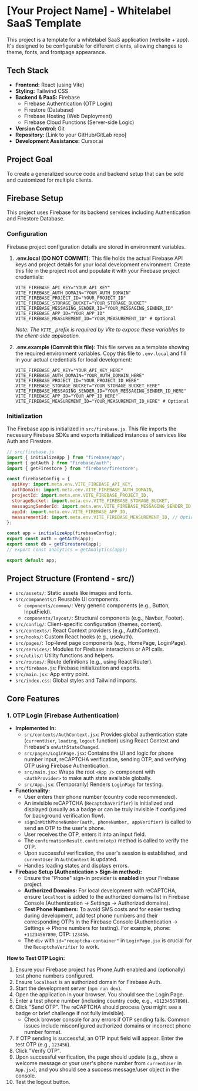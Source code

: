 # [Your Project Name] - Whitelabel SaaS Template

This project is a template for a whitelabel SaaS application (website + app).
It's designed to be configurable for different clients, allowing changes to theme, fonts, and frontpage appearance.

## Tech Stack

*   **Frontend:** React (using Vite)
*   **Styling:** Tailwind CSS
*   **Backend & PaaS:** Firebase
    *   Firebase Authentication (OTP Login)
    *   Firestore (Database)
    *   Firebase Hosting (Web Deployment)
    *   Firebase Cloud Functions (Server-side Logic)
*   **Version Control:** Git
*   **Repository:** [Link to your GitHub/GitLab repo]
*   **Development Assistance:** Cursor.ai

## Project Goal

To create a generalized source code and backend setup that can be sold and customized for multiple clients.

## Firebase Setup

This project uses Firebase for its backend services including Authentication and Firestore Database.

### Configuration

Firebase project configuration details are stored in environment variables.

1. **.env.local (DO NOT COMMIT)**: This file holds the actual Firebase API keys and project details for your local development environment. Create this file in the project root and populate it with your Firebase project credentials:
   ```env
   VITE_FIREBASE_API_KEY="YOUR_API_KEY"
   VITE_FIREBASE_AUTH_DOMAIN="YOUR_AUTH_DOMAIN"
   VITE_FIREBASE_PROJECT_ID="YOUR_PROJECT_ID"
   VITE_FIREBASE_STORAGE_BUCKET="YOUR_STORAGE_BUCKET"
   VITE_FIREBASE_MESSAGING_SENDER_ID="YOUR_MESSAGING_SENDER_ID"
   VITE_FIREBASE_APP_ID="YOUR_APP_ID"
   VITE_FIREBASE_MEASUREMENT_ID="YOUR_MEASUREMENT_ID" # Optional
   ```
   *Note: The `VITE_` prefix is required by Vite to expose these variables to the client-side application.*

2. **.env.example (Commit this file)**: This file serves as a template showing the required environment variables. Copy this file to `.env.local` and fill in your actual credentials for local development:
   ```env
   VITE_FIREBASE_API_KEY="YOUR_API_KEY_HERE"
   VITE_FIREBASE_AUTH_DOMAIN="YOUR_AUTH_DOMAIN_HERE"
   VITE_FIREBASE_PROJECT_ID="YOUR_PROJECT_ID_HERE"
   VITE_FIREBASE_STORAGE_BUCKET="YOUR_STORAGE_BUCKET_HERE"
   VITE_FIREBASE_MESSAGING_SENDER_ID="YOUR_MESSAGING_SENDER_ID_HERE"
   VITE_FIREBASE_APP_ID="YOUR_APP_ID_HERE"
   VITE_FIREBASE_MEASUREMENT_ID="YOUR_MEASUREMENT_ID_HERE" # Optional
   ```

### Initialization

The Firebase app is initialized in `src/firebase.js`. This file imports the necessary Firebase SDKs and exports initialized instances of services like Auth and Firestore.

```javascript
// src/firebase.js
import { initializeApp } from "firebase/app";
import { getAuth } from "firebase/auth";
import { getFirestore } from "firebase/firestore";

const firebaseConfig = {
  apiKey: import.meta.env.VITE_FIREBASE_API_KEY,
  authDomain: import.meta.env.VITE_FIREBASE_AUTH_DOMAIN,
  projectId: import.meta.env.VITE_FIREBASE_PROJECT_ID,
  storageBucket: import.meta.env.VITE_FIREBASE_STORAGE_BUCKET,
  messagingSenderId: import.meta.env.VITE_FIREBASE_MESSAGING_SENDER_ID,
  appId: import.meta.env.VITE_FIREBASE_APP_ID,
  measurementId: import.meta.env.VITE_FIREBASE_MEASUREMENT_ID, // Optional
};

const app = initializeApp(firebaseConfig);
export const auth = getAuth(app);
export const db = getFirestore(app);
// export const analytics = getAnalytics(app);

export default app;
```

## Project Structure (Frontend - src/)

- `src/assets/`: Static assets like images and fonts.
- `src/components/`: Reusable UI components.
  - `components/common/`: Very generic components (e.g., Button, InputField).
  - `components/layout/`: Structural components (e.g., Navbar, Footer).
- `src/config/`: Client-specific configuration (themes, content).
- `src/contexts/`: React Context providers (e.g., AuthContext).
- `src/hooks/`: Custom React hooks (e.g., useAuth).
- `src/pages/`: Top-level page components (e.g., HomePage, LoginPage).
- `src/services/`: Modules for Firebase interactions or API calls.
- `src/utils/`: Utility functions and helpers.
- `src/routes/`: Route definitions (e.g., using React Router).
- `src/firebase.js`: Firebase initialization and exports.
- `src/main.jsx`: App entry point.
- `src/index.css`: Global styles and Tailwind imports.

## Core Features

### 1. OTP Login (Firebase Authentication)

*   **Implemented In:**
    *   `src/contexts/AuthContext.jsx`: Provides global authentication state (`currentUser`, `loading`, `logout` function) using React Context and Firebase's `onAuthStateChanged`.
    *   `src/pages/LoginPage.jsx`: Contains the UI and logic for phone number input, reCAPTCHA verification, sending OTP, and verifying OTP using Firebase Authentication.
    *   `src/main.jsx`: Wraps the root `<App />` component with `<AuthProvider>` to make auth state available globally.
    *   `src/App.jsx`: (Temporarily) Renders `LoginPage` for testing.
*   **Functionality:**
    *   User enters their phone number (country code recommended).
    *   An invisible reCAPTCHA (`RecaptchaVerifier`) is initialized and displayed (usually as a badge or can be truly invisible if configured for background verification flow).
    *   `signInWithPhoneNumber(auth, phoneNumber, appVerifier)` is called to send an OTP to the user's phone.
    *   User receives the OTP, enters it into an input field.
    *   The `confirmationResult.confirm(otp)` method is called to verify the OTP.
    *   Upon successful verification, the user's session is established, and `currentUser` in `AuthContext` is updated.
    *   Handles loading states and displays errors.
*   **Firebase Setup (Authentication > Sign-in method):**
    *   Ensure the "Phone" sign-in provider is **enabled** in your Firebase project.
    *   **Authorized Domains:** For local development with reCAPTCHA, ensure `localhost` is added to the authorized domains list in Firebase Console (Authentication -> Settings -> Authorized domains).
    *   **Test Phone Numbers:** To avoid SMS costs and for easier testing during development, add test phone numbers and their corresponding OTPs in the Firebase Console (Authentication -> Settings -> Phone numbers for testing). For example, phone: `+11234567890`, OTP: `123456`.
    *   The `div` with `id="recaptcha-container"` in `LoginPage.jsx` is crucial for the `RecaptchaVerifier` to work.

**How to Test OTP Login:**
1.  Ensure your Firebase project has Phone Auth enabled and (optionally) test phone numbers configured.
2.  Ensure `localhost` is an authorized domain for Firebase Auth.
3.  Start the development server (`npm run dev`).
4.  Open the application in your browser. You should see the Login Page.
5.  Enter a test phone number (including country code, e.g., `+11234567890`).
6.  Click "Send OTP". The reCAPTCHA should process (you might see a badge or brief challenge if not fully invisible).
    *   Check browser console for any errors if OTP sending fails. Common issues include misconfigured authorized domains or incorrect phone number format.
7.  If OTP sending is successful, an OTP input field will appear. Enter the test OTP (e.g., `123456`).
8.  Click "Verify OTP".
9.  Upon successful verification, the page should update (e.g., show a welcome message or your user's phone number from `currentUser` in `App.jsx`), and you should see a success message/user object in the console.
10. Test the logout button. 